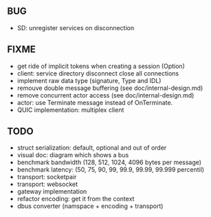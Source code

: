 BUG
---

- SD: unregister services on disconnection

FIXME
-----

- get ride of implicit tokens when creating a session (Option)
- client: service directory disconnect close all connections
- implement raw data type (signature, Type and IDL)
- remouve double message buffering (see doc/internal-design.md)
- remove concurrent actor access (see doc/internal-design.md)
- actor: use Terminate message instead of OnTerminate.
- QUIC implementation: multiplex client

TODO
----

- struct serialization: default, optional and out of order
- visual doc: diagram which shows a bus
- benchmark bandwidth (128, 512, 1024, 4096 bytes per message)
- benchmark latency: (50, 75, 90, 99, 99.9, 99.99, 99.999 percentil)
- transport: socketpair
- transport: websocket
- gateway implementation
- refactor encoding: get it from the context
- dbus converter (namspace + encoding + transport)
